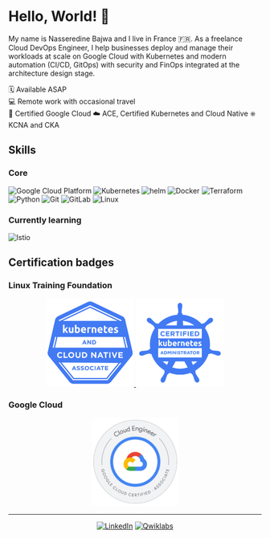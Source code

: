 # Hello, World! 👋

My name is Nasseredine Bajwa and I live in France 🇫🇷.
As a freelance Cloud DevOps Engineer, I help businesses deploy and manage their workloads at scale on Google Cloud with Kubernetes and modern automation (CI/CD, GitOps) with security and FinOps integrated at the architecture design stage.

🗓 Available ASAP <br/>
💻 Remote work with occasional travel <br/>
🏅 Certified Google Cloud ☁️ ACE, Certified Kubernetes and Cloud Native ⎈ KCNA and CKA <br/>

## Skills

### Core

<p>
  <img src="https://img.shields.io/badge/-Google_Cloud_Platform-4285F4?style=flat-square&logo=google-cloud&logoColor=white" alt="Google Cloud Platform"/>
  <img src="https://img.shields.io/badge/-Kubernetes-326CE5?style=flat-square&logo=kubernetes&logoColor=white" alt="Kubernetes"/>
  <img src="https://img.shields.io/badge/-Helm-091C84?style=flat-square&logo=helm&logoColor=white" alt="helm"/>
  <img src="https://img.shields.io/badge/-Docker-2496ED?style=flat-square&logo=docker&logoColor=white" alt="Docker"/>
  <img src="https://img.shields.io/badge/-Terraform-623CE4?style=flat-square&logo=terraform&logoColor=white" alt="Terraform"/>
  <img src="https://img.shields.io/badge/-Python-3776AB?style=flat-square&logo=python&logoColor=white" alt="Python"/>
  <img src="https://img.shields.io/badge/-Git-F05032?style=flat-square&logo=git&logoColor=white" alt="Git"/>
  <img src="https://img.shields.io/badge/-GitLab-fca326?style=flat-square&logo=gitlab&logoColor=white" alt="GitLab"/>
  <img src="https://img.shields.io/badge/-Linux-FCC624?style=flat-square&logo=linux&logoColor=white" alt="Linux"/>
</p>

### Currently learning
<p>
  <img src="https://img.shields.io/badge/-Istio-516ba9?style=flat-square&logo=istio&logoColor=white" alt="Istio"/>
</p>

## Certification badges

### Linux Training Foundation

<div>
  <p align="center">
    <a href="https://www.credly.com/badges/b63ddfdb-b540-42c0-9c16-448c0c37ca1e" target="_blank">
      <img src="./images/ltf_certification_badges/kcna.png" width="175px" alt="KCNA: Kubernetes and Cloud Native Associate"/>
    </a>
     <a href="https://www.credly.com/badges/e0abbcb2-5d9b-4b12-9752-c2c6d51de2c2" target="_blank">
      <img src="./images/ltf_certification_badges/cka.png" width="175px" alt="CKA: Certified Kubernetes Administrator"/>
    </a>
  </p>
</div>

### Google Cloud

<div>
  <p align="center">
    <a href="https://www.credential.net/d2865d9a-f6f9-4801-b6b4-8956cc7e8ce5" target="_blank">
      <img src="./images/gcp_certification_badges/gcp_certification_badge_associate_cloud_engineer.png" width="175px" alt="Google Cloud Certified - Associate Cloud Engineer"/>
      </a>
  </p>
</div>

<hr/>

<div>
  <p align="center">
    <a href="https://www.linkedin.com/in/nasseredine" target="_blank"><img alt="LinkedIn" src="https://img.shields.io/badge/LinkedIn-%230077B5.svg?style=for-the-badge&logo=LinkedIn&logoColor=white" /></a>
    <a href="https://www.qwiklabs.com/public_profiles/ab0f617c-b57f-4a42-96c8-4a3bb4a982bb" target="_blank"><img alt="Qwiklabs" src="https://img.shields.io/badge/Qwiklabs-%23F5CD0E.svg?style=for-the-badge&logo=Qwiklabs&logoColor=white" /></a>
  </p>
</div>
